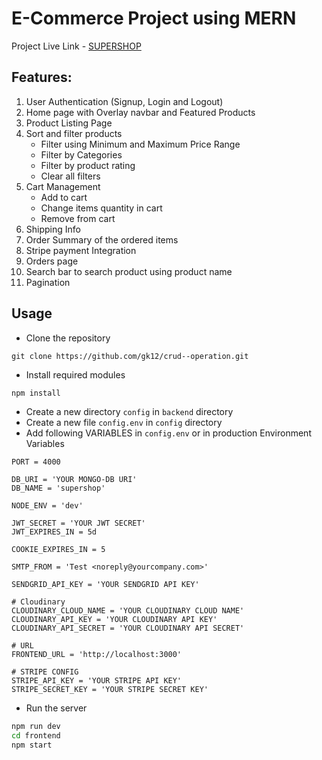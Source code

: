 # E-Commerce Project using MERN
Project Live Link - [SUPERSHOP](https://supershop-ecommerce-website.herokuapp.com/)

## Features:
1. User Authentication (Signup, Login and Logout)
2. Home page with Overlay navbar and Featured Products
3. Product Listing Page
4. Sort and filter products
   - Filter using Minimum and Maximum Price Range
   - Filter by Categories
   - Filter by product rating
   - Clear all filters
5. Cart Management 
   - Add to cart 
   - Change items quantity in cart 
   - Remove from cart
7. Shipping Info
8. Order Summary of the ordered items
10. Stripe payment Integration
11. Orders page
12. Search bar to search product using product name
13. Pagination 

## Usage

- Clone the repository
```
git clone https://github.com/gk12/crud--operation.git
```
- Install required modules
  
```bash
npm install
```

- Create a new directory `config` in `backend` directory
- Create a new file `config.env` in `config` directory
- Add following VARIABLES in `config.env` or in production Environment Variables
  
```env
PORT = 4000

DB_URI = 'YOUR MONGO-DB URI'
DB_NAME = 'supershop'

NODE_ENV = 'dev'

JWT_SECRET = 'YOUR JWT SECRET'
JWT_EXPIRES_IN = 5d

COOKIE_EXPIRES_IN = 5

SMTP_FROM = 'Test <noreply@yourcompany.com>'

SENDGRID_API_KEY = 'YOUR SENDGRID API KEY'

# Cloudinary
CLOUDINARY_CLOUD_NAME = 'YOUR CLOUDINARY CLOUD NAME'
CLOUDINARY_API_KEY = 'YOUR CLOUDINARY API KEY'
CLOUDINARY_API_SECRET = 'YOUR CLOUDINARY API SECRET'

# URL
FRONTEND_URL = 'http://localhost:3000'

# STRIPE CONFIG
STRIPE_API_KEY = 'YOUR STRIPE API KEY'
STRIPE_SECRET_KEY = 'YOUR STRIPE SECRET KEY'
```

- Run the server

```bash
npm run dev
cd frontend
npm start
```
